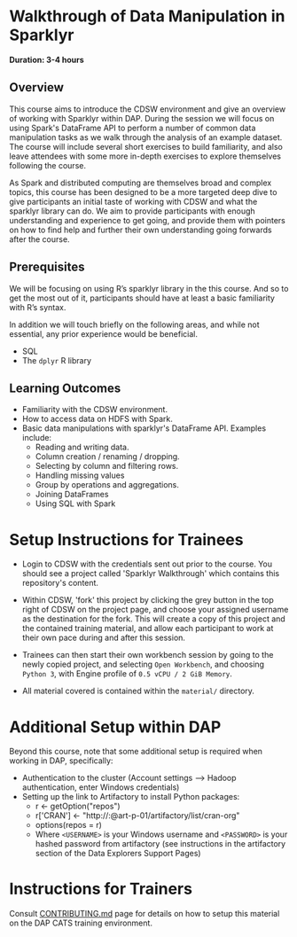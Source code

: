 # Walkthrough of Data Manipulation in Sparklyr

**Duration: 3-4 hours**

## Overview

This course aims to introduce the CDSW environment and give an overview of working with 
Sparklyr within DAP. During the session we will focus on using Spark's DataFrame API to 
perform a number of common data manipulation tasks as we walk through the analysis of 
an example dataset. The course will include several short exercises to build familiarity, 
and also leave attendees with some more in-depth exercises to explore themselves following
the course. 

As Spark and distributed computing are themselves broad and complex topics, this 
course has been designed to be a more targeted deep dive to give participants an initial 
taste of working with CDSW and what the sparklyr library can do.  We aim to provide 
participants with enough understanding and experience to get going, and provide them 
with pointers on how to find help and further their own understanding going forwards after the course.  

## Prerequisites

We will be focusing on using R’s sparklyr library in the this course. And so to get the most out 
of it, participants should have at least a basic familiarity with R’s syntax. 

In addition we will touch briefly on the following areas, and while not essential, any prior 
experience would be beneficial.  
* SQL
*	The `dplyr` R library

## Learning Outcomes 

* Familiarity with the CDSW environment.
* How to access data on HDFS with Spark.
* Basic data manipulations with sparklyr's DataFrame API. Examples include: 
    * Reading and writing data.
    * Column creation / renaming / dropping.
    * Selecting by column and filtering rows.
    * Handling missing values
    * Group by operations and aggregations. 
    * Joining DataFrames
    * Using SQL with Spark

# Setup Instructions for Trainees

* Login to CDSW with the credentials sent out prior to the course. You should see a 
  project called 'Sparklyr Walkthrough' which contains this repository's content.

*  Within CDSW, 'fork' this project by clicking the grey button in the top right of CDSW on the project page, 
and choose your assigned username as the destination for the fork. This will create a copy of this 
project and the contained training material, and allow each participant to work at their own pace 
during and after this session. 

*  Trainees can then start their own workbench session by going to the newly copied project, and 
selecting `Open Workbench`, and choosing `Python 3`, with Engine profile of `0.5 vCPU / 2 GiB Memory`.

* All material covered is contained within the `material/` directory. 


# Additional Setup within DAP

Beyond this course, note that some additional setup is required when working in DAP, specifically:
  * Authentication to the cluster (Account settings --> Hadoop authentication, enter Windows credentials)
  * Setting up the link to Artifactory to install Python packages:
      * r <- getOption("repos")
      * r['CRAN'] <- "http://<USERNAME>:<PASSWORD>@art-p-01/artifactory/list/cran-org"
      * options(repos = r)
    * Where `<USERNAME>` is your Windows username and `<PASSWORD>` is your hashed password from artifactory
     (see instructions in the artifactory section of the Data Explorers Support Pages)


# Instructions for Trainers

Consult [CONTRIBUTING.md](CONTRIBUTING.md) page for details on how to setup this material on the DAP CATS 
training environment. 
